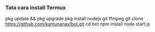### Tata cara install Termux
pkg update && pkg upgrade
pkg install nodejs git ffmpeg
git clone https://github.com/kamunanay/bot.git
cd bot
npm install
node start.js
